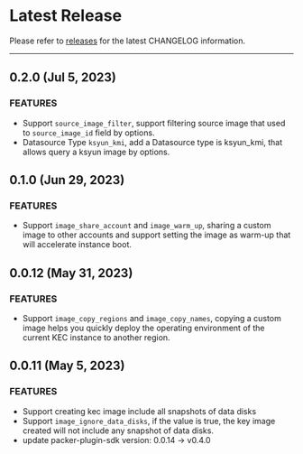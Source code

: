 # Latest Release

Please refer to [releases](https://github.com/kingsoftcloud/packer-plugin-ksyun/releases) for the latest CHANGELOG information.

---
## 0.2.0 (Jul 5, 2023)

### FEATURES

* Support `source_image_filter`, support filtering source image that used to `source_image_id` field by options.
* Datasource Type `ksyun_kmi`, add a Datasource type is ksyun_kmi, that allows query a ksyun image by options.

## 0.1.0 (Jun 29, 2023)

### FEATURES

* Support `image_share_account` and `image_warm_up`, sharing a custom image to other accounts and support setting the image as warm-up that will accelerate instance boot. 

## 0.0.12 (May 31, 2023)

### FEATURES

* Support `image_copy_regions` and `image_copy_names`, copying a custom image helps you quickly deploy the operating environment of the current KEC instance to another region.


## 0.0.11 (May 5, 2023)

### FEATURES
* Support creating kec image include all snapshots of data disks
* Support `image_ignore_data_disks`, if the value is true, the key image created will not include any snapshot of data disks.
* update packer-plugin-sdk version: 0.0.14 -> v0.4.0
